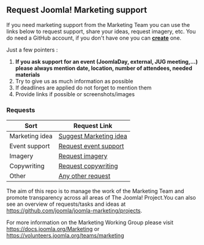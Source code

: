 ## Request Joomla! Marketing support

If you need marketing support from the Marketing Team you can use the links below to request support, share your ideas, request imagery, etc. You do need a GitHub account, if you don't have one you can **[create](https://github.com/join)** one.

Just a few pointers :

1. **If you ask support for an event (JoomlaDay, external, JUG meeting,...) please always mention date, location, number of attendees, needed materials**
2. Try to give us as much information as possible
3. If deadlines are applied do not forget to mention them
4. Provide links if possible or screenshots/images

### Requests

Sort | Request Link
------- | ------
Marketing idea | [Suggest Marketing idea](https://github.com/joomla/joomla-marketing/issues/new?title=[IDEA]%20&body=Please%20describe%20the%20idea)
Event support | [Request event support](https://github.com/joomla/joomla-marketing/issues/new?title=[event]%20&body=Please%20describe%20the%20event%20and%20your%20needs)
Imagery | [Request imagery](https://github.com/joomla/joomla-marketing/issues/new?title=[imagery]%20&body=Please%20describe%20the%20imagery%20you%20need)
Copywriting | [Request copywriting](https://github.com/joomla/joomla-marketing/issues/new?title=[copywriting]%20&body=Please%20describe%20the%20copywriting%20you%20need)
Other | [Any other request](https://github.com/joomla/joomla-marketing/issues/new?title=[other]%20&body=Please%20describe%20how%20we%20can%20help%20you)



The aim of this repo is to manage the work of the Marketing Team and promote transparency across all areas of The Joomla! Project.You can also see an overview of requests/tasks and ideas at https://github.com/joomla/joomla-marketing/projects. 

For more information on the Marketing Working Group please visit https://docs.joomla.org/Marketing or https://volunteers.joomla.org/teams/marketing



